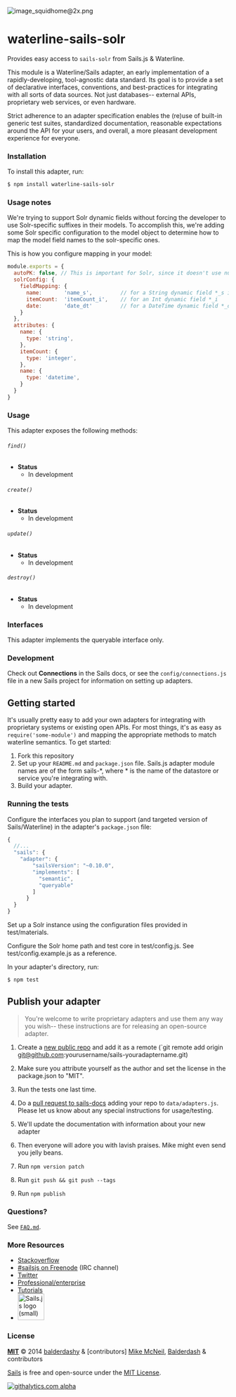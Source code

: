 ![image_squidhome@2x.png](http://i.imgur.com/RIvu9.png)

# waterline-sails-solr

Provides easy access to `sails-solr` from Sails.js & Waterline.

This module is a Waterline/Sails adapter, an early implementation of a rapidly-developing, tool-agnostic data standard.  Its goal is to provide a set of declarative interfaces, conventions, and best-practices for integrating with all sorts of data sources.  Not just databases-- external APIs, proprietary web services, or even hardware.

Strict adherence to an adapter specification enables the (re)use of built-in generic test suites, standardized documentation, reasonable expectations around the API for your users, and overall, a more pleasant development experience for everyone.


### Installation

To install this adapter, run:

```sh
$ npm install waterline-sails-solr
```

### Usage notes
We're trying to support Solr dynamic fields without forcing the developer to use Solr-specific suffixes in their models. To accomplish this, we're adding some Solr specific configuration to the model object to determine how to map the model field names to the solr-specific ones.

This is how you configure mapping in your model:

```javascript
module.exports = {
  autoPK: false, // This is important for Solr, since it doesn't use numeric IDs
  solrConfig: {
    fieldMapping: {
      name:       'name_s',         // for a String dynamic field *_s in your schema.xml
      itemCount:  'itemCount_i',    // for an Int dynamic field *_i 
      date:       'date_dt'         // for a DateTime dynamic field *_dt
    }
  },
  attributes: {
    name: {
      type: 'string',
    },
    itemCount: {
      type: 'integer',
    },
    name: {
      type: 'datetime',
    }
  }
}
```
### Usage

This adapter exposes the following methods:

###### `find()`

+ **Status**
  + In development

###### `create()`

+ **Status**
  + In development

###### `update()`

+ **Status**
  + In development

###### `destroy()`

+ **Status**
  + In development



### Interfaces

This adapter implements the queryable interface only.


### Development

Check out **Connections** in the Sails docs, or see the `config/connections.js` file in a new Sails project for information on setting up adapters.

## Getting started
It's usually pretty easy to add your own adapters for integrating with proprietary systems or existing open APIs.  For most things, it's as easy as `require('some-module')` and mapping the appropriate methods to match waterline semantics.  To get started:

1. Fork this repository
2. Set up your `README.md` and `package.json` file.  Sails.js adapter module names are of the form sails-*, where * is the name of the datastore or service you're integrating with.
3. Build your adapter.




### Running the tests

Configure the interfaces you plan to support (and targeted version of Sails/Waterline) in the adapter's `package.json` file:

```javascript
{
  //...
  "sails": {
  	"adapter": {
	    "sailsVersion": "~0.10.0",
	    "implements": [
	      "semantic",
	      "queryable"
	    ]
	  }
  }
}
```

Set up a Solr instance using the configuration files provided in test/materials.

Configure the Solr home path and test core in test/config.js. See test/config.example.js as a reference.

In your adapter's directory, run:

```sh
$ npm test
```


## Publish your adapter

> You're welcome to write proprietary adapters and use them any way you wish--
> these instructions are for releasing an open-source adapter.

1. Create a [new public repo](https://github.com/new) and add it as a remote (`git remote add origin git@github.com:yourusername/sails-youradaptername.git)
2. Make sure you attribute yourself as the author and set the license in the package.json to "MIT".
3. Run the tests one last time.
4. Do a [pull request to sails-docs](https://github.com/balderdashy/sails-docs/compare/) adding your repo to `data/adapters.js`.  Please let us know about any special instructions for usage/testing.
5. We'll update the documentation with information about your new adapter
6. Then everyone will adore you with lavish praises.  Mike might even send you jelly beans.

7. Run `npm version patch`
8. Run `git push && git push --tags`
9. Run `npm publish`




### Questions?

See [`FAQ.md`](./FAQ.md).



### More Resources

- [Stackoverflow](http://stackoverflow.com/questions/tagged/sails.js)
- [#sailsjs on Freenode](http://webchat.freenode.net/) (IRC channel)
- [Twitter](https://twitter.com/sailsjs)
- [Professional/enterprise](https://github.com/balderdashy/sails-docs/blob/master/FAQ.md#are-there-professional-support-options)
- [Tutorials](https://github.com/balderdashy/sails-docs/blob/master/FAQ.md#where-do-i-get-help)
- <a href="http://sailsjs.org" target="_blank" title="Node.js framework for building realtime APIs."><img src="https://github-camo.global.ssl.fastly.net/9e49073459ed4e0e2687b80eaf515d87b0da4a6b/687474703a2f2f62616c64657264617368792e6769746875622e696f2f7361696c732f696d616765732f6c6f676f2e706e67" width=60 alt="Sails.js logo (small)"/></a>


### License

**[MIT](./LICENSE)**
&copy; 2014 [balderdashy](http://github.com/balderdashy) & [contributors]
[Mike McNeil](http://michaelmcneil.com), [Balderdash](http://balderdash.co) & contributors

[Sails](http://sailsjs.org) is free and open-source under the [MIT License](http://sails.mit-license.org/).


[![githalytics.com alpha](https://cruel-carlota.pagodabox.com/8acf2fc2ca0aca8a3018e355ad776ed7 "githalytics.com")](http://githalytics.com/balderdashy/waterline-sails-solr/README.md)


